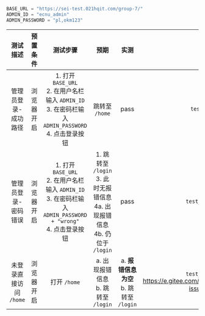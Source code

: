 ```python
BASE_URL = "https://sei-test.021hqit.com/group-7/"
ADMIN_ID = "ecnu_admin"
ADMIN_PASSWORD = "pl,okm123"
```

|        测试描述        |  预置条件  |                                                         测试步骤                                                          |                                           预期                                           |                    实测                     |                                        备注                                         |
| :--------------------: | :--------: | :-----------------------------------------------------------------------------------------------------------------------: | :--------------------------------------------------------------------------------------: | :-----------------------------------------: | :---------------------------------------------------------------------------------: |
|  管理员登录-成功路径   | 浏览器开启 |      1. 打开 `BASE_URL`<br />2. 在用户名栏输入 `ADMIN_ID`<br />3. 在密码栏输入 `ADMIN_PASSWORD`<br />4. 点击登录按钮      |                                      跳转至 `/home`                                      |                    pass                     |                                   `test_login.py`                                   |
|  管理员登录-密码错误   | 浏览器开启 | 1. 打开 `BASE_URL`<br />2. 在用户名栏输入 `ADMIN_ID`<br />3. 在密码栏输入 `ADMIN_PASSWORD + "wrong"`<br />4. 点击登录按钮 | 1. 跳转至 `/login`<br />3. 此时无报错信息<br />4a. 出现报错信息<br />4b. 仍位于 `/login` |                    pass                     |                                 `test_no_login.py`                                  |
| 未登录直接访问 `/home` | 浏览器开启 |                                                       打开 `/home`                                                        |                         a. 出现报错信息<br />b. 跳转至 `/login`                          | a. **报错信息为空**<br />b. 跳转至 `/login` | `test_no_login.py`<br />https://e.gitee.com/ecnu_sei_hysun/issues/list?issue=I4NWCP |
